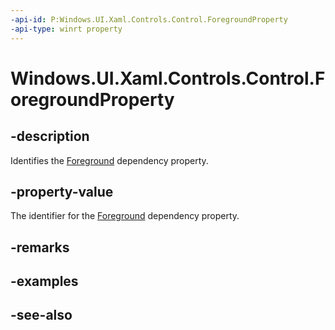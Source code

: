 ```yaml
---
-api-id: P:Windows.UI.Xaml.Controls.Control.ForegroundProperty
-api-type: winrt property
---
```


<!-- Property syntax
public Windows.UI.Xaml.DependencyProperty ForegroundProperty { get; }
-->

# Windows.UI.Xaml.Controls.Control.ForegroundProperty

## -description
Identifies the [Foreground](control_foreground.md) dependency property.



## -property-value
The identifier for the [Foreground](control_foreground.md) dependency property.

## -remarks

## -examples

## -see-also
